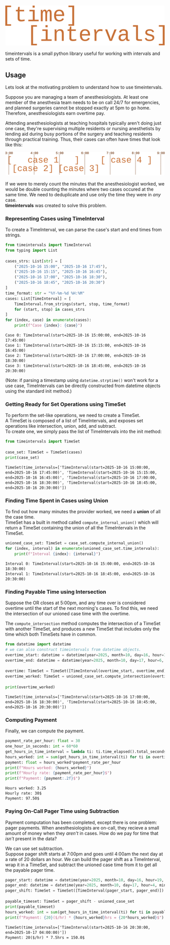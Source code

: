![timeintervals](docs/source/_static/logo.svg "Logo")

timeintervals is a small python library useful for working with intervals and sets of time.  

## Usage
Lets look at the motivating problem to understand how to use timeintervals.  

Suppose you are managing a team of anesthesiologists. 
At least one member of the anesthesia team needs to be on call 24/7 for emergencies, and planned surgeries cannot be stopped exactly at 5pm to go home.
Therefore, anesthesiologists earn overtime pay.  

Attending anesthesiologists at teaching hospitals typically aren't doing just one case, they're supervising multiple residents or nursing anesthetists by lending aid during busy portions of the surgery and teaching residents through practical training.
Thus, their cases can often have times that look like this:  

![timeintervals](docs/source/_static/example_1.svg "Example 1")

If we were to merely count the minutes that the anesthesiologist worked, we would be double counting the minutes where two cases occured at the same time.
We need to deduplicate and use only the time they were in *any* case.  
**timeintervals** was created to solve this problem.  

### Representing Cases using TimeInterval
To create a TimeInterval, we can parse the case's start and end times from strings.
```python
from timeintervals import TimeInterval
from typing import List

cases_strs: List[str] = [
    ("2025-10-16 15:00", "2025-10-16 17:45"),
    ("2025-10-16 15:15", "2025-10-16 16:45"),
    ("2025-10-16 17:00", "2025-10-16 18:30"),
    ("2025-10-16 18:45", "2025-10-16 20:30")
]
time_format: str = "%Y-%m-%d %H:%M"
cases: List[TimeInterval] = [
    TimeInterval.from_strings(start, stop, time_format)
    for (start, stop) in cases_strs
]
for (index, case) in enumerate(cases):
    print(f"Case {index}: {case}")
```
```
Case 0: TimeInterval(start=2025-10-16 15:00:00, end=2025-10-16 17:45:00)
Case 1: TimeInterval(start=2025-10-16 15:15:00, end=2025-10-16 16:45:00)
Case 2: TimeInterval(start=2025-10-16 17:00:00, end=2025-10-16 18:30:00)
Case 3: timeInterval(start=2025-10-16 18:45:00, end=2025-10-16 20:30:00)
```

(Note: if parsing a timestamp using `datetime.strptime()` won't work for a use case, TimeIntervals can be directly constructed from datetime objects using the standard init method.) 

### Getting Ready for Set Operations using TimeSet
To perform the set-like operations, we need to create a TimeSet.  
A TimeSet is composed of a list of TimeIntervals, and exposes set operations like intersection, union, add, and subtract.  
To create one, we simply pass the list of TimeIntervals into the init method:
```python
from timeintervals import TimeSet

case_set: TimeSet = TimeSet(cases)
print(case_set)
```
```
TimeSet(time_intervals=['TimeInterval(start=2025-10-16 15:00:00, end=2025-10-16 17:45:00)', 'TimeInterval(start=2025-10-16 15:15:00, end=2025-10-16 16:45:00)', 'TimeInterval(start=2025-10-16 17:00:00, end=2025-10-16 18:30:00)', 'TimeInterval(start=2025-10-16 18:45:00, end=2025-10-16 20:30:00)'])
```

### Finding Time Spent in Cases using Union
To find out how many minutes the provider worked, we need a **union** of all the case time.  
TimeSet has a built in method called `compute_internal_union()` which will return a TimeSet containing the union of all the TimeIntervals in the TimeSet.
```python
unioned_case_set: TimeSet = case_set.compute_internal_union()
for (index, interval) in enumerate(unioned_case_set.time_intervals):
    print(f"Interval {index}: {interval}")
```
```
Interval 0: TimeInterval(start=2025-10-16 15:00:00, end=2025-10-16 18:30:00)
Interval 1: TimeInterval(start=2025-10-16 18:45:00, end=2025-10-16 20:30:00)
```

### Finding Payable Time using Intersection
Suppose the OR closes at 5:00pm, and any time over is considered overtime until the start of the next morning's cases.
To find this, we need the intersection of our unioned case time with the overtime.  

The `compute_intersection` method computes the intersection of a TimeSet with another TimeSet, and produces a new TimeSet that includes only the time which both TimeSets have in common.  
```python
from datetime import datetime
# we can also construct timeintervals from datetime objects.
overtime_start: datetime = datetime(year=2025, month=10, day=16, hour=17, minute=0)
overtime_end: datetime = datetime(year=2025, month=10, day=17, hour=6, minute=0)

overtime: TimeSet = TimeSet([TimeInterval(overtime_start, overtime_end)])
overtime_worked: TimeSet = unioned_case_set.compute_intersection(overtime)

print(overtime_worked)
```
```
TimeSet(time_intervals=['TimeInterval(start=2025-10-16 17:00:00, end=2025-10-16 18:30:00)', 'TimeInterval(start=2025-10-16 18:45:00, end=2025-10-16 20:30:00)'])
```

### Computing Payment
Finally, we can compute the payment.
```python
payment_rate_per_hour: float = 30
one_hour_in_seconds: int = 60*60
get_hours_in_time_interval = lambda ti: ti.time_elapsed().total_seconds()/(one_hour_in_seconds)
hours_worked: int = sum(get_hours_in_time_interval(ti) for ti in overtime_worked.time_intervals)
payment: float = hours_worked*payment_rate_per_hour
print(f"Hours worked: {hours_worked}")
print(f"Hourly rate: {payment_rate_per_hour}$")
print(f"Payment: {payment:.2f}$")
```
```
Hours worked: 3.25
Hourly rate: 30$
Payment: 97.50$
```

### Paying On-Call Pager Time using Subtraction
Payment computation has been completed, except there is one problem: pager payments.
When anesthesiologists are on-call, they recieve a small amount of money when they *aren't* in cases.
How do we pay for time that *isn't* present in the data?  

We can use set subtraction.  
Suppose pager shift starts at 7:00pm and goes until 4:00am the next day at a rate of 20 dollars an hour.
We can build the pager shift as a TimeInterval, wrap it in a TimeSet, and subtract the unioned case time from it to get all the payable pager time.
```python
pager_start: datetime = datetime(year=2025, month=10, day=16, hour=19, minute=0)
pager_end: datetime = datetime(year=2025, month=10, day=17, hour=4, minute=0)
pager_shift: TimeSet = TimeSet([TimeInterval(pager_start, pager_end)])

payable_timeset: TimeSet = pager_shift - unioned_case_set
print(payable_timeset)
hours_worked: int = sum(get_hours_in_time_interval(ti) for ti in payable_timeset.time_intervals)
print(f"Payment: {20}($/hr) * {hours_worked}hrs = {20*hours_worked}$")
```
```
TimeSet(time_intervals=['TimeInterval(start=2025-10-16 20:30:00, end=2025-10-17 04:00:00)'])
Payment: 20($/hr) * 7.5hrs = 150.0$
```
